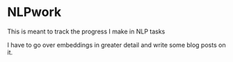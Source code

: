 # NLPwork
This is meant to track the progress I make in NLP tasks

I have to go over embeddings in greater detail and write some blog posts on it.
